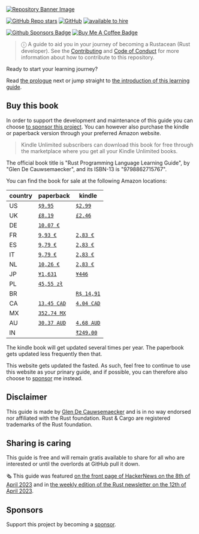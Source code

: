 [![Repository Banner Image](https://rust-lang.guide/intro/banner.png)](https://rust-lang.guide)

[![GitHub Repo stars](https://img.shields.io/github/stars/plabayo/learn-rust-101?style=social)](https://github.com/plabayo/learn-rust-101) [![GitHub](https://img.shields.io/github/license/plabayo/learn-rust-101)](https://github.com/plabayo/learn-rust-101/blob/main/LICENSE) [![available to hire](https://img.shields.io/badge/Glen-available%20to%20hire%20as%20consultant-green)](mailto:glen@plabayo.tech)

[![Github Sponsors Badge](https://img.shields.io/badge/sponsor-30363D?style=for-the-badge&logo=GitHub-Sponsors&logoColor=#EA4AAA)](https://github.com/sponsors/plabayo) [![Buy Me A Coffee Badge](https://img.shields.io/badge/Buy%20Me%20a%20Coffee-ffdd00?style=for-the-badge&logo=buy-me-a-coffee&logoColor=black)](https://www.buymeacoffee.com/plabayo)

[rust]: https://www.rust-lang.org/

> ⓘ A guide to aid you in your journey of becoming a Rustacean (Rust developer). See the [Contributing](https://github.com/plabayo/learn-rust-101/blob/main/CONTRIBUTING.md) and [Code of Conduct](https://github.com/plabayo/learn-rust-101/blob/main/CODE_OF_CONDUCT.md) for more information about how to contribute to this repository.

Ready to start your learning journey?

Read [the prologue](https://rust-lang.guide/intro/prologue.html) next or jump straight to
[the introduction of this learning guide](https://rust-lang.guide/intro/learning-rust.html).

## Buy this book

In order to support the development and maintenance of this guide you can choose [to sponsor this project](#sponsors).
You can however also purchase the kindle or paperback version through your preferred Amazon website.

> Kindle Unlimited subscribers can download this book for free through the marketplace
> where you get all your Kindle Unlimited books.

The official book title is "Rust Programming Language Learning Guide", by "Glen De Cauwsemaecker",
and its ISBN-13 is "9798862715767".

You can find the book for sale at the following Amazon locations:

| country  | paperback | kindle |
| - | - | - |
| US | [`$9.95`](https://amazon.com/dp/B0CK3HKTPW) | [`$2.99`](https://amazon.com/dp/B0CK5DY41H) |
| UK | [`£8.19`](https://amazon.co.uk/dp/B0CK3HKTPW) | [`£2.46`](https://amazon.co.uk/dp/B0CK5DY41H) |
| DE | [`10.07 €`](https://amazon.de/dp/B0CK3HKTPW) | |
| FR | [`9,93 €`](https://amazon.fr/dp/B0CK3HKTPW) | [`2,83 €`](https://amazon.fr/dp/B0CK5DY41H) |
| ES | [`9,79 €`](https://amazon.es/dp/B0CK3HKTPW) | [`2,83 €`](https://amazon.es/dp/B0CK5DY41H) |
| IT | [`9,79 €`](https://amazon.it/dp/B0CK3HKTPW) | [`2,83 €`](https://amazon.it/dp/B0CK5DY41H) |
| NL | [`10,26 €`](https://amazon.nl/dp/B0CK3HKTPW) | [`2,83 €`](https://amazon.nl/dp/B0CK5DY41H) |
| JP | [`¥1,631`](https://amazon.co.jp/dp/B0CK3HKTPW) | [`¥446`](https://amazon.co.jp/dp/B0CK5DY41H) |
| PL | [`45,55 zł`](https://amazon.pl/dp/B0CK3HKTPW) | |
| BR | | [`R$ 14,91`](https://amazon.com.br/dp/B0CK5DY41H) |
| CA | [`13.45 CAD`](https://amazon.ca/dp/B0CK3HKTPW) | [`4.04 CAD`](https://amazon.ca/dp/B0CK5DY41H) |
| MX | [`352.74 MX`](https://amazon.com.mx/dp/B0CK3HKTPW) |
| AU | [`30.37 AUD`](https://amazon.com.au/dp/B0CK3HKTPW) | [`4.68 AUD`](https://amazon.com.au/dp/B0CK5DY41H) |
| IN | | [`₹249.00`](https://amazon.in/dp/B0CK5DY41H) |

The kindle book will get updated several times per year.
The paperbook gets updated less frequently then that.

This website gets updated the fasted. As such, feel free to continue
to use this website as your prinary guide, and if possible,
you can therefore also choose to [sponsor](#sponsors) me instead.

## Disclaimer

This guide is made by [Glen De Cauwsemaecker](https://www.glendc.com/) and is in no way endorsed nor affiliated with the Rust foundation. Rust & Cargo are registered trademarks of the Rust foundation.

## Sharing is caring

This guide is free and will remain gratis available to share for all who are interested or until the overlords at GitHub pull it down.

🗞 This guide was featured [on the front page of HackerNews on the 8th of April 2023](<https://news.ycombinator.com/item?id=35489029>) and in [the weekly edition of the Rust newsletter on the 12th of April 2023](https://this-week-in-rust.org/blog/2023/04/12/this-week-in-rust-490/).

## Sponsors

Support this project by becoming a [sponsor](https://github.com/sponsors/plabayo).
